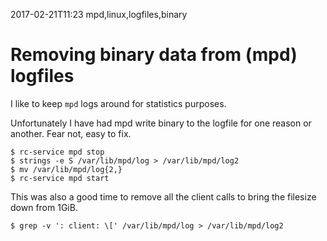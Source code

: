 2017-02-21T11:23 mpd,linux,logfiles,binary
# Removing binary data from (mpd) logfiles

I like to keep `mpd` logs around for statistics purposes.

Unfortunately I have had mpd write binary to the logfile for one reason or
another. Fear not, easy to fix.

    $ rc-service mpd stop
    $ strings -e S /var/lib/mpd/log > /var/lib/mpd/log2
    $ mv /var/lib/mpd/log{2,}
    $ rc-service mpd start

This was also a good time to remove all the client calls to bring the filesize
down from 1GiB.

    $ grep -v ': client: \[' /var/lib/mpd/log > /var/lib/mpd/log2
